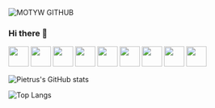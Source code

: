 ![MOTYW GITHUB](https://user-images.githubusercontent.com/65807969/119228702-89c41080-bb14-11eb-853c-e9073ff0714f.PNG)

### Hi there 👋
<p float="left">
<img height="40" src=https://user-images.githubusercontent.com/65807969/119230977-e9271e00-bb1e-11eb-9d99-13001f39d326.png>
<img height="40" src=https://user-images.githubusercontent.com/65807969/119231061-386d4e80-bb1f-11eb-8f71-0f7576824d9b.png>
<img height="40" src=https://user-images.githubusercontent.com/65807969/119231074-458a3d80-bb1f-11eb-8d0c-7fe15283372f.png>
<img height="40" src=https://user-images.githubusercontent.com/65807969/119231091-5c309480-bb1f-11eb-8f8b-46952c1b0c6d.png>
<img height="40" src=https://user-images.githubusercontent.com/65807969/119231110-6eaace00-bb1f-11eb-9474-b79b2b7d33bc.jpg>
<img height="40" src=https://user-images.githubusercontent.com/65807969/119231119-7bc7bd00-bb1f-11eb-9b7e-223dbb59fe2e.png>
<img height="40" src=https://user-images.githubusercontent.com/65807969/119231135-86825200-bb1f-11eb-9b7a-59d2035995f9.png>
<img height="40" src=https://user-images.githubusercontent.com/65807969/119231154-9b5ee580-bb1f-11eb-9657-3836adecf8b4.png>
<img height="40" src=https://user-images.githubusercontent.com/65807969/119231158-a6197a80-bb1f-11eb-9528-1f8240afba07.png>
</p>


![Pietrus's GitHub stats](https://github-readme-stats.vercel.app/api?username=Pietrus914&theme=defoult_icons=true)

![Top Langs](https://github-readme-stats.vercel.app/api/top-langs/?username=Pietrus914)
<!--
**Pietrus914/Pietrus914** is a ✨ _special_ ✨ repository because its `README.md` (this file) appears on your GitHub profile.

Here are some ideas to get you started:

- 🔭 I’m currently working on ...
- 🌱 I’m currently learning ...
- 👯 I’m looking to collaborate on ...
- 🤔 I’m looking for help with ...
- 💬 Ask me about ...
- 📫 How to reach me: ...
- 😄 Pronouns: ...
- ⚡ Fun fact: ...
-->
